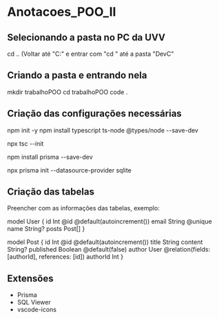 # Anotacoes_POO_II

## Selecionando a pasta no PC da UVV
cd ..
(Voltar até "C:" e entrar com "cd " até a pasta "DevC"

## Criando a pasta e entrando nela
mkdir trabalhoPOO
cd trabalhoPOO
code .

## Criação das configurações necessárias
npm init -y
npm install typescript ts-node @types/node --save-dev

npx tsc --init

npm install prisma --save-dev

npx prisma init --datasource-provider sqlite

## Criação das tabelas
Preencher com as informações das tabelas, exemplo:

model User {
  id    Int     @id @default(autoincrement())
  email String  @unique
  name  String?
  posts Post[]
}

model Post {
  id        Int     @id @default(autoincrement())
  title     String
  content   String?
  published Boolean @default(false)
  author    User    @relation(fields: [authorId], references: [id])
  authorId  Int
}

## Extensões
- Prisma
- SQL Viewer
- vscode-icons
